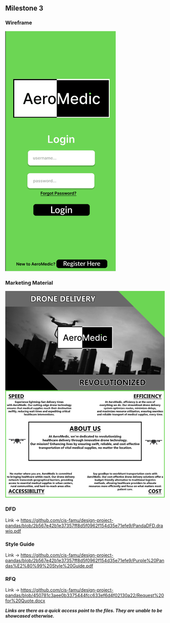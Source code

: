 ## Milestone 3 

### Wireframe
![AreoMedic Prototype](AeroMedic_Prototype.gif)
### Marketing Material
![AreoMedic Flyer](FLYER.png)

### DFD 
Link -> https://github.com/cis-famu/design-project-pandas/blob/2b567e42b1e37357ff8d5f0962f154d35e71efe9/PandaDFD.drawio.pdf

### Style Guide
Link -> https://github.com/cis-famu/design-project-pandas/blob/2b567e42b1e37357ff8d5f0962f154d35e71efe9/Purple%20Pandas%E2%80%99%20Style%20Guide.pdf
### RFQ 
Link -> https://github.com/cis-famu/design-project-pandas/blob/450781c3aee0b3375444fcc633ef6d4f02130a22/Request%20for%20Quote.docx

***Links are there as a quick access point to the files. They are unable to be showcased otherwise.***
